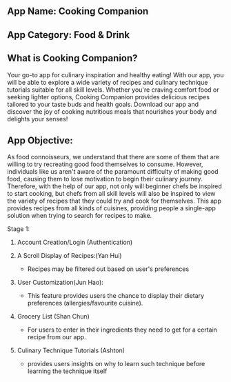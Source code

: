 ## App Name: Cooking Companion

## App Category: Food & Drink
## What is Cooking Companion?
Your go-to app for culinary inspiration and healthy eating! With our app, you will be able to explore a wide variety of recipes and culinary technique tutorials suitable for all skill levels. Whether you're craving comfort food or seeking lighter options, Cooking Companion provides delicious recipes tailored to your taste buds and health goals. Download our app and discover the joy of cooking nutritious meals that nourishes your body and delights your senses!

## App Objective:

As food connoisseurs, we understand that there are some of them that are willing to try recreating good food themselves to consume. However, individuals like us aren't aware of the paramount difficulty of making good food, causing them to lose motivation to 
begin their culinary journey. Therefore, with the help of our app, not only will beginner chefs be inspired to start cooking, but chefs from all skill levels will also be inspired to view the variety of recipes that they could try and cook for themselves. This app provides recipes from all kinds of cuisines, providing people a single-app solution when trying to search for recipes to make.

Stage 1:

1. Account Creation/Login (Authentication)

2. A Scroll Display of Recipes:(Yan Hui)
   -  Recipes may be filtered out based on user's preferences

3. User Customization(Jun Hao):
   - This feature provides users the chance to display their dietary preferences (allergies/favourite cuisine).

4. Grocery List (Shan Chun)
   - For users to enter in their ingredients they need to get for a certain recipe from our app.

6. Culinary Technique Tutorials (Ashton)
   - provides users insights on why to learn such technique before learning the technique itself
